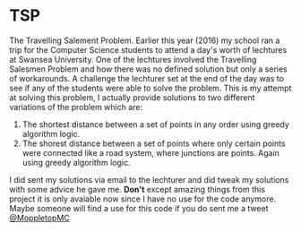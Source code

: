 # TSP
The Travelling Salement Problem.
Earlier this year (2016) my school ran a trip for the Computer Science students to attend a day's worth of lechtures at Swansea University. One of the lechtures involved the Travelling Salesmen Problem and how there was no defined solution but only a series of workarounds. A challenge the lechturer set at the end of the day was to see if any of the students were able to solve the problem. 
This is my attempt at solving this problem, I actually provide solutions to two different variations of the problem which are:

1. The shortest distance between a set of points in any order using greedy algorithm logic.
2. The shorest distance between a set of points where only certain points were connected like a road system, where junctions are points. Again using greedy algorithm logic.

I did sent my solutions via email to the lechturer and did tweak my solutions with some advice he gave me. **Don't** except amazing things from this project it is only avaiable now since I have no use for the code anymore. 
Maybe someone will find a use for this code if you do sent me a tweet [@MoppletopMC](https://twitter.com/MoppletopMC)
